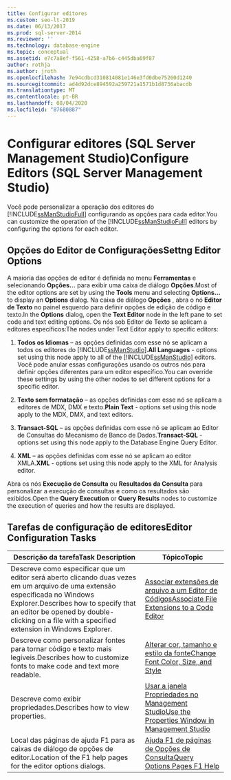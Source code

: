 ```yaml
---
title: Configurar editores
ms.custom: seo-lt-2019
ms.date: 06/13/2017
ms.prod: sql-server-2014
ms.reviewer: ''
ms.technology: database-engine
ms.topic: conceptual
ms.assetid: e7c7a8ef-f561-4258-a7b6-c445dba69f87
author: rothja
ms.author: jroth
ms.openlocfilehash: 7e94cdbcd310814081e146e3fd0dbe75260d1240
ms.sourcegitcommit: ad4d92dce894592a259721a1571b1d8736abacdb
ms.translationtype: MT
ms.contentlocale: pt-BR
ms.lasthandoff: 08/04/2020
ms.locfileid: "87680887"
---
```

# <a name="configure-editors-sql-server-management-studio"></a><span data-ttu-id="2d24c-102">Configurar editores (SQL Server Management Studio)</span><span class="sxs-lookup"><span data-stu-id="2d24c-102">Configure Editors (SQL Server Management Studio)</span></span>
  <span data-ttu-id="2d24c-103">Você pode personalizar a operação dos editores do [!INCLUDE[ssManStudioFull](../../includes/ssmanstudiofull-md.md)] configurando as opções para cada editor.</span><span class="sxs-lookup"><span data-stu-id="2d24c-103">You can customize the operation of the [!INCLUDE[ssManStudioFull](../../includes/ssmanstudiofull-md.md)] editors by configuring the options for each editor.</span></span>  
  
## <a name="settng-editor-options"></a><span data-ttu-id="2d24c-104">Opções do Editor de Configurações</span><span class="sxs-lookup"><span data-stu-id="2d24c-104">Settng Editor Options</span></span>  
 <span data-ttu-id="2d24c-105">A maioria das opções de editor é definida no menu **Ferramentas** e selecionando **Opções...** para exibir uma caixa de diálogo **Opções**.</span><span class="sxs-lookup"><span data-stu-id="2d24c-105">Most of the editor options are set by using the **Tools** menu and selecting **Options...** to display an **Options** dialog.</span></span> <span data-ttu-id="2d24c-106">Na caixa de diálogo **Opções** , abra o nó **Editor de Texto** no painel esquerdo para definir opções de edição de código e texto.</span><span class="sxs-lookup"><span data-stu-id="2d24c-106">In the **Options** dialog, open the **Text Editor** node in the left pane to set code and text editing options.</span></span> <span data-ttu-id="2d24c-107">Os nós sob Editor de Texto se aplicam a editores específicos:</span><span class="sxs-lookup"><span data-stu-id="2d24c-107">The nodes under Text Editor apply to specific editors:</span></span>  
  
1.  <span data-ttu-id="2d24c-108">**Todos os Idiomas** – as opções definidas com esse nó se aplicam a todos os editores do [!INCLUDE[ssManStudio](../../includes/ssmanstudio-md.md)].</span><span class="sxs-lookup"><span data-stu-id="2d24c-108">**All Languages** - options set using this node apply to all of the [!INCLUDE[ssManStudio](../../includes/ssmanstudio-md.md)] editors.</span></span> <span data-ttu-id="2d24c-109">Você pode anular essas configurações usando os outros nós para definir opções diferentes para um editor específico.</span><span class="sxs-lookup"><span data-stu-id="2d24c-109">You can override these settings by using the other nodes to set different options for a specific editor.</span></span>  
  
2.  <span data-ttu-id="2d24c-110">**Texto sem formatação** – as opções definidas com esse nó se aplicam a editores de MDX, DMX e texto.</span><span class="sxs-lookup"><span data-stu-id="2d24c-110">**Plain Text** - options set using this node apply to the MDX, DMX, and text editors.</span></span>  
  
3.  <span data-ttu-id="2d24c-111">**Transact-SQL** – as opções definidas com esse nó se aplicam ao Editor de Consultas do Mecanismo de Banco de Dados.</span><span class="sxs-lookup"><span data-stu-id="2d24c-111">**Transact-SQL** - options set using this node apply to the Database Engine Query Editor.</span></span>  
  
4.  <span data-ttu-id="2d24c-112">**XML** – as opções definidas com esse nó se aplicam ao editor XMLA.</span><span class="sxs-lookup"><span data-stu-id="2d24c-112">**XML** - options set using this node apply to the XML for Analysis editor.</span></span>  
  
 <span data-ttu-id="2d24c-113">Abra os nós **Execução de Consulta** ou **Resultados da Consulta** para personalizar a execução de consultas e como os resultados são exibidos.</span><span class="sxs-lookup"><span data-stu-id="2d24c-113">Open the **Query Execution** or **Query Results** nodes to customize the execution of queries and how the results are displayed.</span></span>  
  
## <a name="editor-configuration-tasks"></a><span data-ttu-id="2d24c-114">Tarefas de configuração de editores</span><span class="sxs-lookup"><span data-stu-id="2d24c-114">Editor Configuration Tasks</span></span>  
  
|<span data-ttu-id="2d24c-115">Descrição da tarefa</span><span class="sxs-lookup"><span data-stu-id="2d24c-115">Task Description</span></span>|<span data-ttu-id="2d24c-116">Tópico</span><span class="sxs-lookup"><span data-stu-id="2d24c-116">Topic</span></span>|  
|----------------------|-----------|  
|<span data-ttu-id="2d24c-117">Descreve como especificar que um editor será aberto clicando duas vezes em um arquivo de uma extensão especificada no Windows Explorer.</span><span class="sxs-lookup"><span data-stu-id="2d24c-117">Describes how to specify that an editor be opened by double-clicking on a file with a specified extension in Windows Explorer.</span></span>|[<span data-ttu-id="2d24c-118">Associar extensões de arquivo a um Editor de Códigos</span><span class="sxs-lookup"><span data-stu-id="2d24c-118">Associate File Extensions to a Code Editor</span></span>](associate-file-extensions-to-a-code-editor.md)|  
|<span data-ttu-id="2d24c-119">Descreve como personalizar fontes para tornar código e texto mais legíveis.</span><span class="sxs-lookup"><span data-stu-id="2d24c-119">Describes how to customize fonts to make code and text more readable.</span></span>|[<span data-ttu-id="2d24c-120">Alterar cor, tamanho e estilo da fonte</span><span class="sxs-lookup"><span data-stu-id="2d24c-120">Change Font Color, Size, and Style</span></span>](change-font-color-size-and-style.md)|  
|<span data-ttu-id="2d24c-121">Descreve como exibir propriedades.</span><span class="sxs-lookup"><span data-stu-id="2d24c-121">Describes how to view properties.</span></span>|[<span data-ttu-id="2d24c-122">Usar a janela Propriedades no Management Studio</span><span class="sxs-lookup"><span data-stu-id="2d24c-122">Use the Properties Window in Management Studio</span></span>](use-the-properties-window-in-management-studio.md)|  
|<span data-ttu-id="2d24c-123">Local das páginas de ajuda F1 para as caixas de diálogo de opções de editor.</span><span class="sxs-lookup"><span data-stu-id="2d24c-123">Location of the F1 help pages for the editor options dialogs.</span></span>|[<span data-ttu-id="2d24c-124">Ajuda F1 de páginas de Opções de Consulta</span><span class="sxs-lookup"><span data-stu-id="2d24c-124">Query Options Pages F1 Help</span></span>](../../database-engine/query-options-pages-f1-help.md)|  
  
  
